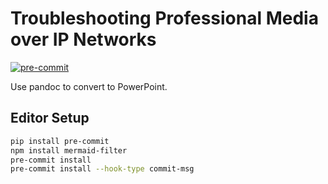 # Troubleshooting Professional Media over IP Networks

[![pre-commit](https://img.shields.io/badge/pre--commit-enabled-brightgreen?logo=pre-commit)](https://github.com/pre-commit/pre-commit)

Use pandoc to convert to PowerPoint.

## Editor Setup

```bash
pip install pre-commit
npm install mermaid-filter
pre-commit install
pre-commit install --hook-type commit-msg
```
